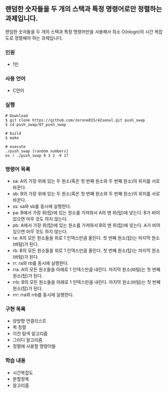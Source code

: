 ## 랜덤한 숫자들을 두 개의 스택과 특정 명령어로만 정렬하는 과제입니다.
랜덤한 숫자들을 두 개의 스택과 특정 명령어만을 사용해서 최소 O(nlogn)의 시간 복잡도로 정렬해야 하는 과제입니다.  
### 인원
- 1인
### 사용 언어
- C언어
### 실행
```shell
# Download
$ git clone https://github.com/zerone015/42seoul.git push_swap
$ cd push_swap/07_push_swap

# build
$ make       

# execute
./push_swap [random numbers]
ex ) ./push_swap 9 3 2 -9 17
```
### 명령어 목록
- sa: A의 가장 위에 있는 두 원소(혹은 첫 번째 원소와 두 번째 원소)의 위치를 서로 바꾼다.
- sb: B의 가장 위에 있는 두 원소(혹은 첫 번째 원소와 두 번째 원소)의 위치를 서로 바꾼다.
- ss: sa와 sb를 동시에 실행한다.
- pa: B에서 가장 위(탑)에 있는 원소를 가져와서 A의 맨 위(탑)에 넣는다. B가 비어 있으면 아무 것도 하지 않는다.
- pb: A에서 가장 위(탑)에 있는 원소를 가져와서 B의 맨 위(탑)에 넣는다. A가 비어 있으면 아무 것도 하지 않는다.
- ra: A의 모든 원소들을 위로 1 인덱스만큼 올린다. 첫 번째 원소(탑)는 마지막 원소(바텀)가 된다.
- rb: B의 모든 원소들을 위로 1 인덱스만큼 올린다. 첫 번째 원소(탑)는 마지막 원소(바텀)가 된다.
- rr: ra와 rb를 동시에 실행한다.
- rra: A의 모든 원소들을 아래로 1 인덱스만큼 내린다. 마지막 원소(바텀)는 첫 번째 원소(탑)가 된다.
- rrb: B의 모든 원소들을 아래로 1 인덱스만큼 내린다. 마지막 원소(바텀)는 첫 번째 원소(탑)가 된다.
- rrr: rra와 rrb를 동시에 실행한다.
### 구현 목록
- 양방향 연결리스트
- 퀵 정렬
- 이진 탐색 알고리즘
- 그리디 알고리즘
- 정렬에 사용할 명령어들
### 학습 내용
- 시간복잡도
- 분할정복
- 알고리즘
